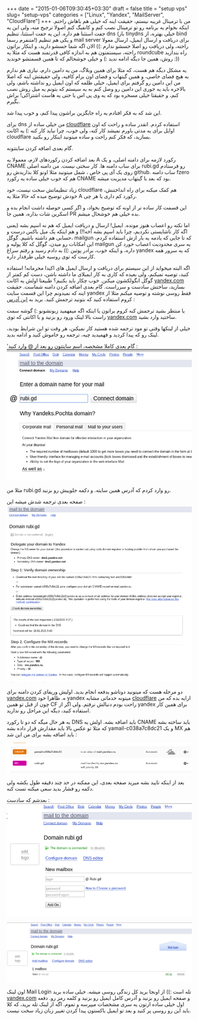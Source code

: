 +++
date = "2015-01-06T09:30:45+03:30"
draft = false
title = "setup vps"
slug= "setup-vps"
categories = ["Linux", "Yandex", "MailServer", "CloudFlare"]
+++
من با ترمینال غریبه نیستم، حقیقت اینه که خیلی هم باهاش راحتم. اینکه بخوام یه برنامه رو تو ترمینال نصب کنم و کانفیگ کنم اصولا ترجیح منه، ولی این یه جفت استثنا هم داره. این یه جفت استثنا، تنظیم dns (باز tinydns خیلی بهتره، از bind متنفرم رسما!) و یکی هم تنظیم mail server برای دریافت و ارسال ایمیل، ارسال معولا راحته، ولی دریافت رو اصلا حسشو ندارم :)) الان اگه شما حسشو دارید، و اینکار براتون راحته، سیستمتون هم به اندازه کافی قدرتمند هست که مثلا یه roundcube راه بندازید روش، همین جا دیگه ادامه ندید :) و خیلی خوشحالم که تا همین قسمتشو خوندید :))

یه مشکل دیگه هم هست، که مثلا برای همین وبلاگ، من یه دامین دارم، نیازی هم ندارم به هیچ فضای خاصی، و همین گیتهاب و فضای اون برام کافیه، ولی حقیقتش اینه که اصلا من این دامین رو گرفتم برای ایمیل، خیلی ظلمه که اون ایمیل رو نداشته باشم، ولی بالاخره باید یه جوری این دامین رو وصل کنم به یه سیستم که بتونم یه میل روش نصب کنم، و حقیقتا خیلی مسخره بود که یه وی پی اس یا حتی یه هاست اشتراکی! براش بگیرم. 

این شد که به فکر افتادم یه راه جایگزین براشون پیدا کنم، و خوب پیدا شد. 

برای dns من خیلی ساده از [cloudflare](https://www.cloudflare.com/) استفاده کردم. انقدر ساده و راحت که اون اوایل برای یه مدتی باورم نمیشد کار کنه، ولی خوب، چرا نباید کار کنه :) یه اکانت cloudflare بسازید، که فکر کنم راحت و ساده میتونید اینکار رو بکنید. 

گام بعدی اضافه کردن سایتتونه. 

بعد اضافه کردن رکوردهای لازم، معمولا یه A رکورد لازمه برای دامنه اصلی، و یک CNAME برای ساب دامنه ها. کار سختی نیست. من دامنه اصلی rubi.gd رو فرستادم روی یک آی پی خاص ، شمل میتونید مثلا اونو کلا بذاریدش رو github. ساب دامنه fzero هم که خوب خیلی ساده یه رکورد CNAME بود که بعد با گیتهاب مدیریت میشه. 

زیاد تنظیماتش سخت نیست، خود cloudflare هم کمک میکنه برای راه انداختنش، خودش توضیح میده که حالا مثلا یه A رکورد کم داری یا هر چی. 

این قسمت کار ساده تر از اونه که توضیح بخواد، و اگر کسی حوصله داشت انجام بده و اسکرین شات بذاره، همین جا PR بده خیلی هم خوشحال میشم. 

اما نکته رو اعصاب هنوز مونده. ایمیل! ارسال و دریافت ایمیل که هم نه اسپم بشه (یعنی اگه کار ناشایستی نکردیم، چرا باید اسپم بشه آخه!!) و هم اینکه یک میل باکس درست و حسابی هم داشته باشیم. گوگل، mailgun که تا جایی که یادمه یه بار ازش استفاده کردم، این امکانات رو میدن، گوگل که کلا پولیه و mailgun یه سری محدودیت اعصاب خورد کن داره، و اینکه خوب، برادر پوتین :)) به دادم رسید و رفتم سراغ yandex که یه سرور همه کارست که توی روسیه خیلی طرفدار داره. 

اگه البته میخواید از این سیستم برای دریافت و ارسال ایمیل های اکیدا محرمانه! استفاده کنید، توصیه نمیکنم، ولی بعیده که کاری به کار ایمیلای ما داشته باشن، دست کم کمتر از گوگل انگولکشون میکنن. 
خوب چکار باید بکنیم؟ طبیعتا اولش یه اکانت [yandex.com](http://yandex.com) بسازید، ساختش سادست و سرراست.
گام بعدی اضافه کردن دامنه شماست. حقیقت اینه که نمیدونم چرا این قسمت سایت yandex فقط روسی نوشته و توصیه میکنم مثلا از کروم استفاده کنید که بتونید ترجمش کنید. برید به [این آدرس](https://pdd.yandex.ru/domains_add/) : 

یا منتظر بشید ترجمش کنه کروم براتون یا اینکه اگه میفهمید زبونشونو :) گوشه سمت راست بالا لینک ورود رو بزنید و با اکانتی که توی [yandex.com](http://yandex.com) ساختید وارد بشید. 

خیلی از لینکها وقتی تو مود ترجمه شده هستید کار نمیکنن، هر وقت تو این شرایط بودید، لینک رو که پیدا کردید و فهمیدید چیه، ترجمه رو خاموش کنید و ادامه بدید. 

'گام بعدی کاملا مشخصه، اسم سایتتون رو بعد از @ وارد کنید : 
![ثبت دامنه در yandex](/images/setup-vps/yandex1.png)

مثلا من rubi.gd رو وارد کردم که آدرس همین سایته. و دکمه جلوییش رو بزنید. 

صفحه بعدی ترجمه شدش میشه این : 
![ثبت دامنه در yandex](/images/setup-vps/yandex2.png)

دو مرحله هست که میتونید دوتاشو یدفعه انجام بدید. اولیش وریفای کردن دامنه برای [yandex.com](http://yandex.com) ه. ظاهرا خود yandex میتونه خدماتی مشابه  [cloudflare](https://www.cloudflare.com/)  ارایه بده که من چون از قبل تو همین CF راحت بودم دنبالش نرفتم. ولی اگر از yandex برای همین کار استفاده کنید، دیگه این مراحل رو ندارید. 

به هر حال میگه که دو تا رکورد DNS باید اضافه بشه. اولش یه CNAME باید ساخته بشه که مثلا تو عکس بالا باید مقدارش قرار داده بشه yamail-c038a7c8dc21 و یک MX هم باید اضافه بشه برای من این شد : 

![افزودن رکورد در cf](/images/setup-vps/cf-2.png)

بعد از اینکه تایید بشه میرید صفحه بعدی، این ممکنه در حد چند دقیقه طول بکشه ولی دکمه رو فشار بدید سعی میکنه تست کنه. 

بعدشم که سادست : 
![ایجاد ایمیل](/images/setup-vps/yandex3.png)

![افزودن ایمیل](/images/setup-vps/yandex4.png)

اون لینک Mail Login تله است :)) از اونجا برید کل زندگی روسی میشه. 
خیلی ساده برید [yandex.com](http://yandex.com) و صفحه ایمیل رو بزنید و آدرس کامل ایمیل رو بزنید و کلمه رمز رو. 
دفعه اول خیلی ساده ازتون یه سری مشخصات میپرسه و تموم. اگه از لینک تله برید، که کلا باید این رو روسی پر کنید و بعد تو ایمیل باکستون پیدا کردن تغییر زبان زیاد سخت نیست. 